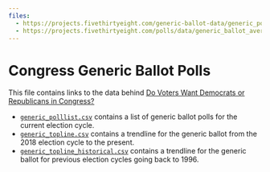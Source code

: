 ```yaml
---
files:
  - https://projects.fivethirtyeight.com/generic-ballot-data/generic_polllist.csv
  - https://projects.fivethirtyeight.com/polls/data/generic_ballot_averages.csv
---
```

# Congress Generic Ballot Polls

This file contains links to the data behind [Do Voters Want Democrats or Republicans in Congress?](https://projects.fivethirtyeight.com/polls/generic-ballot/)

- [`generic_polllist.csv`](https://projects.fivethirtyeight.com/generic-ballot-data/generic_polllist.csv) contains a list of generic ballot polls for the current election cycle.
- [`generic_topline.csv`](https://projects.fivethirtyeight.com/polls/data/generic_ballot_averages.csv) contains a trendline for the generic ballot from the 2018 election cycle to the present.
- [`generic_topline_historical.csv`](./generic_topline_historical.csv) contains a trendline for the generic ballot for previous election cycles going back to 1996.


